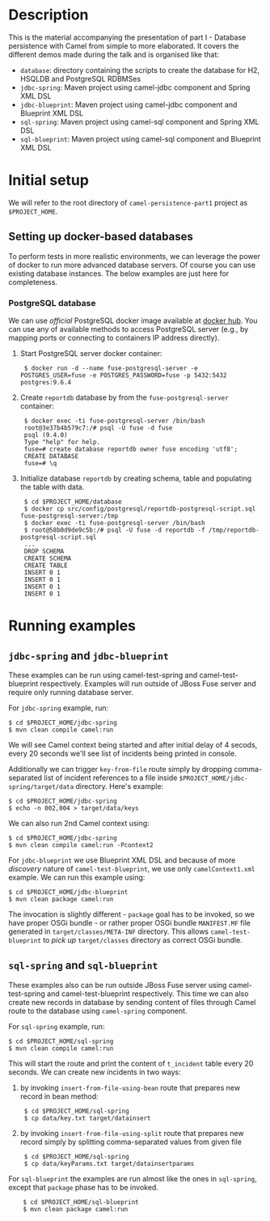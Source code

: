 # Description

This is the material accompanying the presentation of part I - Database persistence with Camel from simple to more elaborated.
It covers the different demos made during the talk and is organised like that:

* `database`: directory containing the scripts to create the database for H2, HSQLDB and PostgreSQL RDBMSes
* `jdbc-spring`: Maven project using camel-jdbc component and Spring XML DSL
* `jdbc-blueprint`: Maven project using camel-jdbc component and Blueprint XML DSL
* `sql-spring`: Maven project using camel-sql component and Spring XML DSL
* `sql-blueprint`: Maven project using camel-sql component and Blueprint XML DSL

# Initial setup

We will refer to the root directory of `camel-persistence-part1` project as `$PROJECT_HOME`.

## Setting up docker-based databases

To perform tests in more realistic environments, we can leverage the power of docker to run more advanced database servers.
Of course you can use existing database instances. The below examples are just here for completeness.

### PostgreSQL database

We can use *official* PostgreSQL docker image available at [docker hub](https://registry.hub.docker.com/_/postgres/).
You can use any of available methods to access PostgreSQL server (e.g., by mapping ports or connecting to containers IP address directly).

1. Start PostgreSQL server docker container:

        $ docker run -d --name fuse-postgresql-server -e POSTGRES_USER=fuse -e POSTGRES_PASSWORD=fuse -p 5432:5432 postgres:9.6.4

2. Create `reportdb` database by from the `fuse-postgresql-server` container:

        $ docker exec -ti fuse-postgresql-server /bin/bash
        root@3e37b4b579c7:/# psql -U fuse -d fuse
        psql (9.4.0)
        Type "help" for help.
        fuse=# create database reportdb owner fuse encoding 'utf8';
        CREATE DATABASE
        fuse=# \q

3. Initialize database `reportdb` by creating schema, table and populating the table with data.

        $ cd $PROJECT_HOME/database
        $ docker cp src/config/postgresql/reportdb-postgresql-script.sql fuse-postgresql-server:/tmp
        $ docker exec -ti fuse-postgresql-server /bin/bash
        $ root@58b0d9de9c5b:/# psql -U fuse -d reportdb -f /tmp/reportdb-postgresql-script.sql 
        ...
        DROP SCHEMA
        CREATE SCHEMA
        CREATE TABLE
        INSERT 0 1
        INSERT 0 1
        INSERT 0 1
        INSERT 0 1

# Running examples

## `jdbc-spring` and `jdbc-blueprint`

These examples can be run using camel-test-spring and camel-test-blueprint respectively. Examples will run outside
of JBoss Fuse server and require only running database server.

For `jdbc-spring` example, run:

    $ cd $PROJECT_HOME/jdbc-spring
    $ mvn clean compile camel:run

We will see Camel context being started and after initial delay of 4 secods, every 20 seconds we'll see list of
incidents being printed in console.

Additionally we can trigger `key-from-file` route simply by dropping comma-separated list of incident references
to a file inside `$PROJECT_HOME/jdbc-spring/target/data` directory. Here's example:

    $ cd $PROJECT_HOME/jdbc-spring
    $ echo -n 002,004 > target/data/keys
    
We can also run 2nd Camel context using:

    $ cd $PROJECT_HOME/jdbc-spring
    $ mvn clean compile camel:run -Pcontext2

For `jdbc-blueprint` we use Blueprint XML DSL and because of more _discovery_ nature of `camel-test-blueprint`, we
use only `camelContext1.xml` example. We can run this example using:

    $ cd $PROJECT_HOME/jdbc-blueprint
    $ mvn clean package camel:run

The invocation is slightly different - `package` goal has to be invoked, so we have proper OSGi bundle - or rather
proper OSGi bundle `MANIFEST.MF` file generated in `target/classes/META-INF` directory. This allows `camel-test-blueprint`
to _pick up_ `target/classes` directory as correct OSGi bundle.

## `sql-spring` and `sql-blueprint`

These examples also can be run outside JBoss Fuse server using camel-test-spring and camel-test-blueprint respectively.
This time we can also create new records in database by sending content of files through Camel route to the database
using `camel-spring` component.

For `sql-spring` example, run:

    $ cd $PROJECT_HOME/sql-spring
    $ mvn clean compile camel:run

This will start the route and print the content of `t_incident` table every 20 seconds. We can create new incidents
in two ways:

1. by invoking `insert-from-file-using-bean` route that prepares new record in bean method:

        $ cd $PROJECT_HOME/sql-spring
        $ cp data/key.txt target/datainsert

2. by invoking `insert-from-file-using-split` route that prepares new record simply by splitting comma-separated values
from given file

        $ cd $PROJECT_HOME/sql-spring
        $ cp data/keyParams.txt target/datainsertparams

For `sql-blueprint` the examples are run almost like the ones in `sql-spring`, except that `package` phase has
to be invoked.

        $ cd $PROJECT_HOME/sql-blueprint
        $ mvn clean package camel:run
